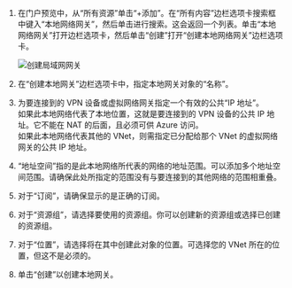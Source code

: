 1. 在门户预览中，从“所有资源”单击“+添加”。在“所有内容”边栏选项卡搜索框中键入“本地网络网关”，然后单击进行搜索。这会返回一个列表。单击“本地网络网关”打开边栏选项卡，然后单击“创建”打开“创建本地网络网关”边栏选项卡。

	![创建局域网网关](./media/vpn-gateway-add-lng-rm-portal-include/addlng250.png)  


2. 在“创建本地网关”边栏选项卡中，指定本地网关对象的“名称”。
 
3. 为要连接到的 VPN 设备或虚拟网络网关指定一个有效的公共“IP 地址”。<br>如果此本地网络代表了本地位置，这就是要连接到的 VPN 设备的公共 IP 地址。它不能在 NAT 的后面，且必须可供 Azure 访问。<br>如果此本地网络代表其他的 VNet，则需指定已分配给那个 VNet 的虚拟网络网关的公共 IP 地址。<br>

4. “地址空间”指的是此本地网络所代表的网络的地址范围。可以添加多个地址空间范围。请确保此处所指定的范围没有与要连接到的其他网络的范围相重叠。
 
5. 对于“订阅”，请确保显示的是正确的订阅。

6. 对于“资源组”，请选择要使用的资源组。你可以创建新的资源组或选择已创建的资源组。

7. 对于“位置”，请选择将在其中创建此对象的位置。可选择您的 VNet 所在的位置，但这不是必须的。

8. 单击“创建”以创建本地网关。

<!---HONumber=Mooncake_1031_2016-->